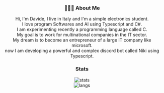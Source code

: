 


<!-- ## 👋 &nbsp;Hey there! I'm Aditya -->
<div align="center">
  
### 👨🏻‍💻 About Me

Hi, I'm Davide, I live in Italy and I'm a simple electronics student.\
I love program Softwares and AI using Typescript and C#.\
I am experimenting recently a programming language called C.\
My goal is to work for multinational companies in the IT sector.\
My dream is to become an entrepreneur of a large IT company like microsoft.\
now I am developing a powerful and complex discord bot called Niki using Typescript.

<!--<img alt="Night Coding" src="https://raw.githubusercontent.com/AVS1508/AVS1508/master/assets/Night-Coding.gif" align="center"/>-->


### Stats
![stats](https://github-readme-stats.vercel.app/api?username=UsboKirishima&show_icons=true&theme=radical)\
![langs](https://github-readme-stats.vercel.app/api/top-langs/?username=UsboKirishima&langs_count=8)

  
</div>
